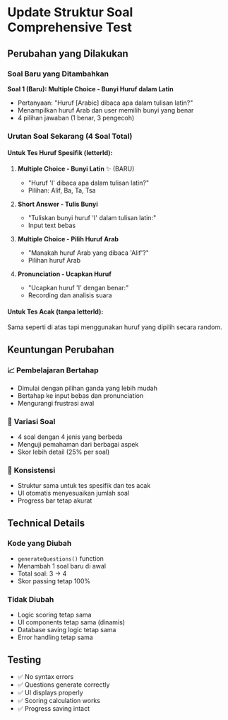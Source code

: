 # Update Struktur Soal Comprehensive Test

## Perubahan yang Dilakukan

### Soal Baru yang Ditambahkan
**Soal 1 (Baru): Multiple Choice - Bunyi Huruf dalam Latin**
- Pertanyaan: "Huruf [Arabic] dibaca apa dalam tulisan latin?"
- Menampilkan huruf Arab dan user memilih bunyi yang benar
- 4 pilihan jawaban (1 benar, 3 pengecoh)

### Urutan Soal Sekarang (4 Soal Total)

#### Untuk Tes Huruf Spesifik (letterId):
1. **Multiple Choice - Bunyi Latin** ✨ (BARU)
   - "Huruf 'ا' dibaca apa dalam tulisan latin?"
   - Pilihan: Alif, Ba, Ta, Tsa

2. **Short Answer - Tulis Bunyi**
   - "Tuliskan bunyi huruf 'ا' dalam tulisan latin:"
   - Input text bebas

3. **Multiple Choice - Pilih Huruf Arab**
   - "Manakah huruf Arab yang dibaca 'Alif'?"
   - Pilihan huruf Arab

4. **Pronunciation - Ucapkan Huruf**
   - "Ucapkan huruf 'ا' dengan benar:"
   - Recording dan analisis suara

#### Untuk Tes Acak (tanpa letterId):
Sama seperti di atas tapi menggunakan huruf yang dipilih secara random.

## Keuntungan Perubahan

### 📈 **Pembelajaran Bertahap**
- Dimulai dengan pilihan ganda yang lebih mudah
- Bertahap ke input bebas dan pronunciation
- Mengurangi frustrasi awal

### 🎯 **Variasi Soal**
- 4 soal dengan 4 jenis yang berbeda
- Menguji pemahaman dari berbagai aspek
- Skor lebih detail (25% per soal)

### 🔄 **Konsistensi**
- Struktur sama untuk tes spesifik dan tes acak
- UI otomatis menyesuaikan jumlah soal
- Progress bar tetap akurat

## Technical Details

### Kode yang Diubah
- `generateQuestions()` function
- Menambah 1 soal baru di awal
- Total soal: 3 → 4
- Skor passing tetap 100%

### Tidak Diubah
- Logic scoring tetap sama
- UI components tetap sama (dinamis)
- Database saving logic tetap sama
- Error handling tetap sama

## Testing
- ✅ No syntax errors
- ✅ Questions generate correctly
- ✅ UI displays properly
- ✅ Scoring calculation works
- ✅ Progress saving intact
